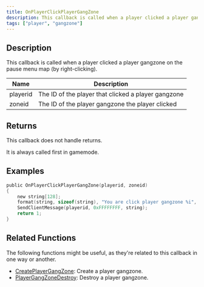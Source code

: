 ```yaml
---
title: OnPlayerClickPlayerGangZone
description: This callback is called when a player clicked a player gangzone on the pause menu map (by right-clicking).
tags: ["player", "gangzone"]
---
```


<VersionWarn version='omp v1.1.0.2612' />

## Description

This callback is called when a player clicked a player gangzone on the pause menu map (by right-clicking).

| Name     | Description                                                                          |
| -------- | ------------------------------------------------------------------------------------ |
| playerid | The ID of the player that clicked a player gangzone                                  |
| zoneid   | The ID of the player gangzone the player clicked                                     |

## Returns

This callback does not handle returns.

It is always called first in gamemode.

## Examples

```c
public OnPlayerClickPlayerGangZone(playerid, zoneid)
{
    new string[128];
    format(string, sizeof(string), "You are click player gangzone %i", zoneid);
    SendClientMessage(playerid, 0xFFFFFFFF, string);
    return 1;
}
```

## Related Functions

The following functions might be useful, as they're related to this callback in one way or another. 

- [CreatePlayerGangZone](../functions/CreatePlayerGangZone): Create a player gangzone.
- [PlayerGangZoneDestroy](../functions/PlayerGangZoneDestroy): Destroy a player gangzone.